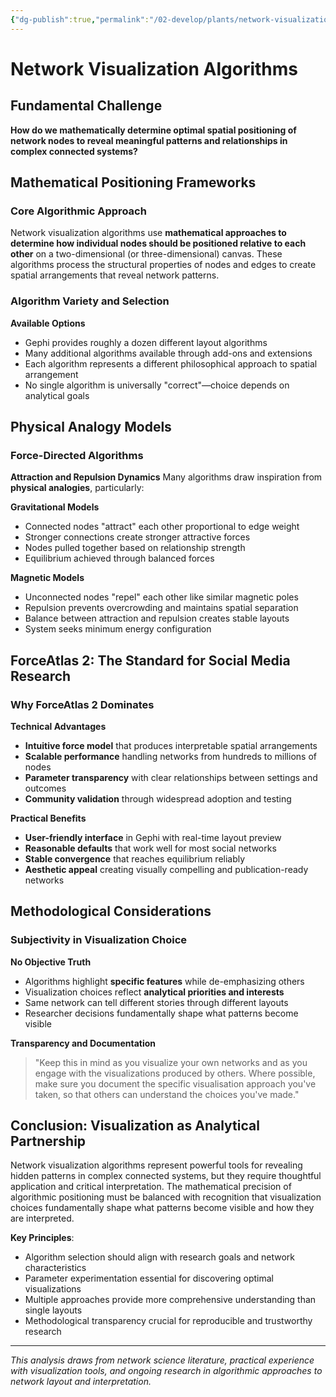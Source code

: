 ```yaml
---
{"dg-publish":true,"permalink":"/02-develop/plants/network-visualization-algorithms/","title":"Network Visualization Algorithms: Mathematical Approaches to Spatial Network Layout","tags":["network-visualization","algorithms","gephi","force-atlas","graph-layout","mathematical-modeling","data-visualization","network-analysis","spatial-analysis"]}
---
```



# Network Visualization Algorithms

## Fundamental Challenge
**How do we mathematically determine optimal spatial positioning of network nodes to reveal meaningful patterns and relationships in complex connected systems?**

## Mathematical Positioning Frameworks

### Core Algorithmic Approach
Network visualization algorithms use **mathematical approaches to determine how individual nodes should be positioned relative to each other** on a two-dimensional (or three-dimensional) canvas. These algorithms process the structural properties of nodes and edges to create spatial arrangements that reveal network patterns.

### Algorithm Variety and Selection
**Available Options**
- Gephi provides roughly a dozen different layout algorithms
- Many additional algorithms available through add-ons and extensions
- Each algorithm represents a different philosophical approach to spatial arrangement
- No single algorithm is universally "correct"—choice depends on analytical goals

## Physical Analogy Models

### Force-Directed Algorithms
**Attraction and Repulsion Dynamics**
Many algorithms draw inspiration from **physical analogies**, particularly:

**Gravitational Models**
- Connected nodes "attract" each other proportional to edge weight
- Stronger connections create stronger attractive forces
- Nodes pulled together based on relationship strength
- Equilibrium achieved through balanced forces

**Magnetic Models**
- Unconnected nodes "repel" each other like similar magnetic poles
- Repulsion prevents overcrowding and maintains spatial separation
- Balance between attraction and repulsion creates stable layouts
- System seeks minimum energy configuration

## ForceAtlas 2: The Standard for Social Media Research

### Why ForceAtlas 2 Dominates
**Technical Advantages**
- **Intuitive force model** that produces interpretable spatial arrangements
- **Scalable performance** handling networks from hundreds to millions of nodes
- **Parameter transparency** with clear relationships between settings and outcomes
- **Community validation** through widespread adoption and testing

**Practical Benefits**
- **User-friendly interface** in Gephi with real-time layout preview
- **Reasonable defaults** that work well for most social networks
- **Stable convergence** that reaches equilibrium reliably
- **Aesthetic appeal** creating visually compelling and publication-ready networks

## Methodological Considerations

### Subjectivity in Visualization Choice
**No Objective Truth**
- Algorithms highlight **specific features** while de-emphasizing others
- Visualization choices reflect **analytical priorities and interests**
- Same network can tell different stories through different layouts
- Researcher decisions fundamentally shape what patterns become visible

**Transparency and Documentation**
> "Keep this in mind as you visualize your own networks and as you engage with the visualizations produced by others. Where possible, make sure you document the specific visualisation approach you've taken, so that others can understand the choices you've made."

## Conclusion: Visualization as Analytical Partnership

Network visualization algorithms represent powerful tools for revealing hidden patterns in complex connected systems, but they require thoughtful application and critical interpretation. The mathematical precision of algorithmic positioning must be balanced with recognition that visualization choices fundamentally shape what patterns become visible and how they are interpreted.

**Key Principles**:
- Algorithm selection should align with research goals and network characteristics
- Parameter experimentation essential for discovering optimal visualizations
- Multiple approaches provide more comprehensive understanding than single layouts
- Methodological transparency crucial for reproducible and trustworthy research

---

*This analysis draws from network science literature, practical experience with visualization tools, and ongoing research in algorithmic approaches to network layout and interpretation.*
